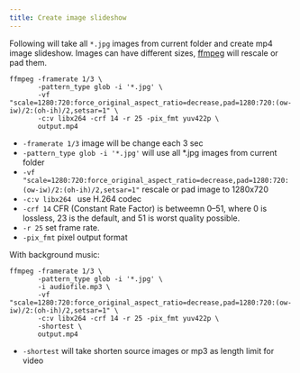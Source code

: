 ```yaml
---
title: Create image slideshow
---
```


Following will take all `*.jpg` images from current folder and create mp4 image slideshow. Images can have different sizes, [ffmpeg](https://www.ffmpeg.org/ffmpeg.html) will rescale or pad them.

```shell
ffmpeg -framerate 1/3 \
       -pattern_type glob -i '*.jpg' \
       -vf "scale=1280:720:force_original_aspect_ratio=decrease,pad=1280:720:(ow-iw)/2:(oh-ih)/2,setsar=1" \
       -c:v libx264 -crf 14 -r 25 -pix_fmt yuv422p \
       output.mp4
```

- `-framerate 1/3` image will be change each 3 sec
- `-pattern_type glob -i '*.jpg'` will use all \*.jpg images from current folder
- `-vf "scale=1280:720:force_original_aspect_ratio=decrease,pad=1280:720:(ow-iw)/2:(oh-ih)/2,setsar=1"` rescale or pad image to 1280x720
- `-c:v libx264 ` use H.264 codec
- `-crf 14` CFR (Constant Rate Factor) is betweemn 0–51, where 0 is lossless, 23 is the default, and 51 is worst quality possible.
- `-r 25` set frame rate.
- `-pix_fmt` pixel output format

With background music:

```shell
ffmpeg -framerate 1/3 \
       -pattern_type glob -i '*.jpg' \
       -i audiofile.mp3 \
       -vf "scale=1280:720:force_original_aspect_ratio=decrease,pad=1280:720:(ow-iw)/2:(oh-ih)/2,setsar=1" \
       -c:v libx264 -crf 14 -r 25 -pix_fmt yuv422p \
       -shortest \
       output.mp4
```

- `-shortest` will take shorten source images or mp3 as length limit for video
